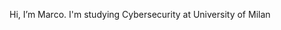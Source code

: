 Hi, I’m Marco. I'm studying Cybersecurity at University of Milan


<!---
marcopedrinazzi/marcopedrinazzi is a ✨ special ✨ repository because its `README.md` (this file) appears on your GitHub profile.
You can click the Preview link to take a look at your changes.
--->
